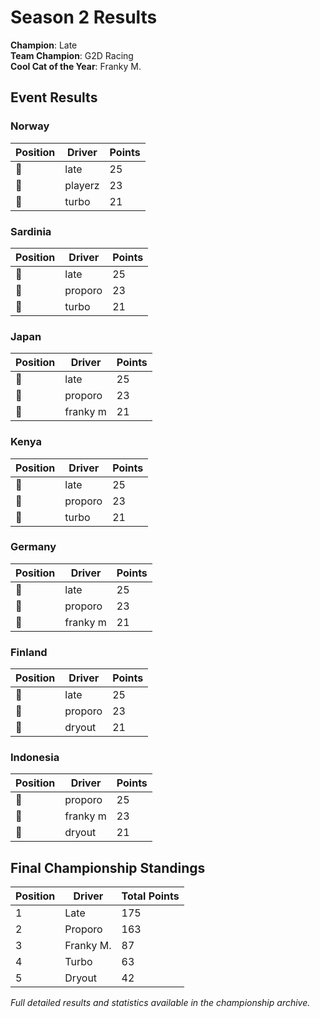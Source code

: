 
# Season 2 Results

**Champion**: Late  
**Team Champion**: G2D Racing  
**Cool Cat of the Year**: Franky M.

## Event Results

### Norway
| Position | Driver | Points |
|----------|--------|--------|
| 🥇 | late | 25 |
| 🥈 | playerz | 23 |
| 🥉 | turbo | 21 |

### Sardinia
| Position | Driver | Points |
|----------|--------|--------|
| 🥇 | late | 25 |
| 🥈 | proporo | 23 |
| 🥉 | turbo | 21 |

### Japan
| Position | Driver | Points |
|----------|--------|--------|
| 🥇 | late | 25 |
| 🥈 | proporo | 23 |
| 🥉 | franky m | 21 |

### Kenya
| Position | Driver | Points |
|----------|--------|--------|
| 🥇 | late | 25 |
| 🥈 | proporo | 23 |
| 🥉 | turbo | 21 |

### Germany
| Position | Driver | Points |
|----------|--------|--------|
| 🥇 | late | 25 |
| 🥈 | proporo | 23 |
| 🥉 | franky m | 21 |

### Finland
| Position | Driver | Points |
|----------|--------|--------|
| 🥇 | late | 25 |
| 🥈 | proporo | 23 |
| 🥉 | dryout | 21 |

### Indonesia
| Position | Driver | Points |
|----------|--------|--------|
| 🥇 | proporo | 25 |
| 🥈 | franky m | 23 |
| 🥉 | dryout | 21 |

## Final Championship Standings

| Position | Driver | Total Points |
|----------|--------|--------------|
| 1 | Late | 175 |
| 2 | Proporo | 163 |
| 3 | Franky M. | 87 |
| 4 | Turbo | 63 |
| 5 | Dryout | 42 |

*Full detailed results and statistics available in the championship archive.*
